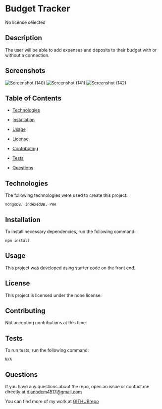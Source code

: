 # Budget Tracker
No license selected

## Description

The user will be able to add expenses and deposits to their budget with or without a connection.

## Screenshots
![Screenshot (140)](https://user-images.githubusercontent.com/62854999/98430898-0151b700-207f-11eb-842a-5ff1739c3ae0.png)
![Screenshot (141)](https://user-images.githubusercontent.com/62854999/98430899-0151b700-207f-11eb-97ce-9a35b421ee02.png)
![Screenshot (142)](https://user-images.githubusercontent.com/62854999/98430900-01ea4d80-207f-11eb-9573-396c98ecde45.png)

## Table of Contents

* [Technologies](#technologies)

* [Installation](#installation)

* [Usage](#usage)

* [License](#license)

* [Contributing](#contributing)

* [Tests](#tests)

* [Questions](#questions)


## Technologies

The following technologies were used to create this project:

```
mongoDB, indexedDB, PWA
```

## Installation

To install necessary dependencies, run the following command:

```
npm install
```

## Usage

This project was developed using starter code on the front end.

## License

This project is licensed under the none license.

## Contributing

Not accepting contributions at this time.

## Tests

To run tests, run the following command:

```
N/A
```

## Questions

If you have any questions about the repo, open an issue or contact me directly at dlanodcm4517@gmail.com

You can find more of my work at [GITHUBrepo](https://github.com/lisamcgautier)
